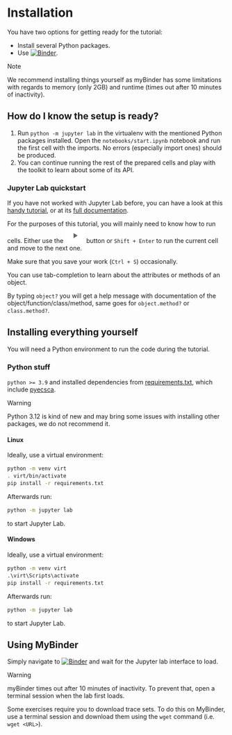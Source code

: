 # Installation

You have two options for getting ready for the tutorial:
 - Install several Python packages.
 - Use [![Binder](https://mybinder.org/badge_logo.svg)](https://mybinder.org/v2/gh/J08nY/pyecsca-tutorial-croatia2024/HEAD).

> [!NOTE]
> We recommend installing things yourself as myBinder has some limitations
> with regards to memory (only 2GB) and runtime (times out after 10 minutes of inactivity).

## How do I know the setup is ready?

1. Run `python -m jupyter lab` in the virtualenv with the mentioned Python packages installed. Open the
   `notebooks/start.ipynb` notebook and run the first cell with the imports.
   No errors (especially import ones) should be produced.
2. You can continue running the rest of the prepared cells and play with the toolkit to
   learn about some of its API.

### Jupyter Lab quickstart

If you have not worked with Jupyter Lab before,
 you can have a look at this [handy tutorial](https://justinbois.github.io/bootcamp/2020_fsri/lessons/l01_welcome.html#Launching-a-Jupyter-notebook),
 or at its [full documentation](https://jupyterlab.readthedocs.io/en/stable/user/interface.html).

For the purposes of this tutorial, you will mainly need to know how to run cells.
Either use the ![](notebooks/img/play.png) button or `Shift + Enter` to run the current cell and move to the next one.

Make sure that you save your work (`Ctrl + S`) occasionally.

You can use tab-completion to learn about the attributes or methods of an object.

By typing `object?` you will get a help message with documentation of the object/function/class/method, same
goes for `object.method?` or `class.method?`.

## Installing everything yourself

You will need a Python environment to run the code during the tutorial.

### Python stuff

`python >= 3.9` and installed dependencies from [requirements.txt](/requirements.txt), which
include [pyecsca](https://neuromancer.sk/pyecsca/).

> [!WARNING]
> Python 3.12 is kind of new and may bring some issues with installing other packages, we do not recommend it.

#### Linux

Ideally, use a virtual environment:

```bash
python -m venv virt
. virt/bin/activate
pip install -r requirements.txt
```

Afterwards run:
```bash
python -m jupyter lab
```
to start Jupyter Lab.

#### Windows

Ideally, use a virtual environment:

```bat
python -m venv virt
.\virt\Scripts\activate
pip install -r requirements.txt
```

Afterwards run:
```bat
python -m jupyter lab
```
to start Jupyter Lab.

## Using MyBinder

Simply navigate to [![Binder](https://mybinder.org/badge_logo.svg)](https://mybinder.org/v2/gh/J08nY/pyecsca-tutorial-croatia2024/HEAD)
and wait for the Jupyter lab interface to load.

> [!WARNING]
> myBinder times out after 10 minutes of inactivity. To prevent that, open a terminal session when the lab first loads.

Some exercises require you to download trace sets. To do this on MyBinder, use a terminal session
and download them using the `wget` command (i.e. `wget <URL>`).
